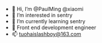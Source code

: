 - 👋 Hi, I’m @PaulMing @xiaomi
- 👀 I’m interested in sentry
- 🌱 I’m currently learning sentry
- 💞️ Front end development engineer
- 📫 tuohaislashboy@163.com
